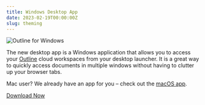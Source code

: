 ```yaml
---
title: Windows Desktop App
date: 2023-02-19T00:00:00Z
slug: theming
---
```


![Outline for Windows](/images/windows-app.png)

The new desktop app is a Windows application that allows you to access your [Outline](https://www.getoutline.com/) cloud workspaces from your desktop launcher. It is a great way to quickly access documents in multiple windows without having to clutter up your browser tabs.

Mac user? We already have an app for you – check out the [macOS app](/changelog/macos-desktop-app).

[Download Now](https://desktop.getoutline.com/windows)
